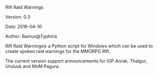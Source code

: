 Rift Raid Warnings



Version: 0.3

Date: 2016-04-10

Author: Bamux@Typhiria



Rift Raid Warningsis a Python script for Windows which can be used to create spoken raid warnings for the MMORPG Rift.

The current version support announcements for IGP Anrak, Thalgur, Uruluuk and MoM Pagura. 
